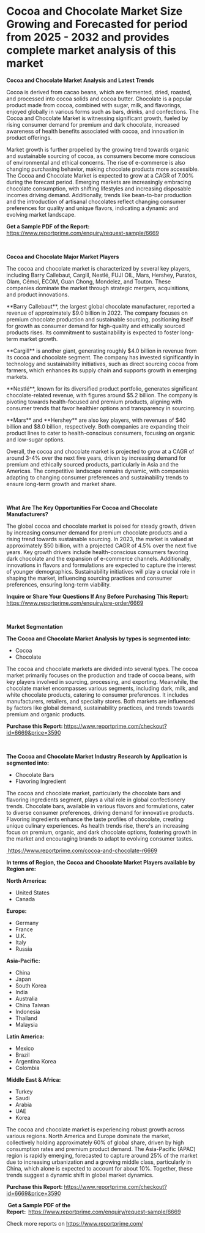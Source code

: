 <p><h1>Cocoa and Chocolate Market Size Growing and Forecasted for period from 2025 - 2032 and provides complete market analysis of this market</h1></p><p><strong>Cocoa and Chocolate Market Analysis and Latest Trends</strong></p>
<p><p>Cocoa is derived from cacao beans, which are fermented, dried, roasted, and processed into cocoa solids and cocoa butter. Chocolate is a popular product made from cocoa, combined with sugar, milk, and flavorings, enjoyed globally in various forms such as bars, drinks, and confections. The Cocoa and Chocolate Market is witnessing significant growth, fueled by rising consumer demand for premium and dark chocolate, increased awareness of health benefits associated with cocoa, and innovation in product offerings.</p><p>Market growth is further propelled by the growing trend towards organic and sustainable sourcing of cocoa, as consumers become more conscious of environmental and ethical concerns. The rise of e-commerce is also changing purchasing behavior, making chocolate products more accessible. The Cocoa and Chocolate Market is expected to grow at a CAGR of 7.00% during the forecast period. Emerging markets are increasingly embracing chocolate consumption, with shifting lifestyles and increasing disposable incomes driving demand. Additionally, trends like bean-to-bar production and the introduction of artisanal chocolates reflect changing consumer preferences for quality and unique flavors, indicating a dynamic and evolving market landscape.</p></p>
<p><strong>Get a Sample PDF of the Report:&nbsp;</strong> <a href="https://www.reportprime.com/enquiry/request-sample/6669?utm_campaign=2515&utm_medium=2&utm_source=Github&utm_content=ia&utm_term=19032025&utm_id=cocoa-and-chocolate">https://www.reportprime.com/enquiry/request-sample/6669</a></p>
<p>&nbsp;</p>
<p><strong>Cocoa and Chocolate Major Market Players</strong></p>
<p><p>The cocoa and chocolate market is characterized by several key players, including Barry Callebaut, Cargill, Nestlé, FUJI OIL, Mars, Hershey, Puratos, Olam, Cémoi, ECOM, Guan Chong, Mondelez, and Touton. These companies dominate the market through strategic mergers, acquisitions, and product innovations.</p><p>**Barry Callebaut**, the largest global chocolate manufacturer, reported a revenue of approximately $9.0 billion in 2022. The company focuses on premium chocolate production and sustainable sourcing, positioning itself for growth as consumer demand for high-quality and ethically sourced products rises. Its commitment to sustainability is expected to foster long-term market growth.</p><p>**Cargill** is another giant, generating roughly $4.0 billion in revenue from its cocoa and chocolate segment. The company has invested significantly in technology and sustainability initiatives, such as direct sourcing cocoa from farmers, which enhances its supply chain and supports growth in emerging markets.</p><p>**Nestlé**, known for its diversified product portfolio, generates significant chocolate-related revenue, with figures around $5.2 billion. The company is pivoting towards health-focused and premium products, aligning with consumer trends that favor healthier options and transparency in sourcing.</p><p>**Mars** and **Hershey** are also key players, with revenues of $40 billion and $8.0 billion, respectively. Both companies are expanding their product lines to cater to health-conscious consumers, focusing on organic and low-sugar options.</p><p>Overall, the cocoa and chocolate market is projected to grow at a CAGR of around 3-4% over the next five years, driven by increasing demand for premium and ethically sourced products, particularly in Asia and the Americas. The competitive landscape remains dynamic, with companies adapting to changing consumer preferences and sustainability trends to ensure long-term growth and market share.</p></p>
<p>&nbsp;</p>
<p><strong>What Are The Key Opportunities For Cocoa and Chocolate Manufacturers?</strong></p>
<p><p>The global cocoa and chocolate market is poised for steady growth, driven by increasing consumer demand for premium chocolate products and a rising trend towards sustainable sourcing. In 2023, the market is valued at approximately $50 billion, with a projected CAGR of 4.5% over the next five years. Key growth drivers include health-conscious consumers favoring dark chocolate and the expansion of e-commerce channels. Additionally, innovations in flavors and formulations are expected to capture the interest of younger demographics. Sustainability initiatives will play a crucial role in shaping the market, influencing sourcing practices and consumer preferences, ensuring long-term viability.</p></p>
<p><strong>Inquire or Share Your Questions If Any Before Purchasing This Report:</strong> <a href="https://www.reportprime.com/enquiry/pre-order/6669?utm_campaign=2515&utm_medium=2&utm_source=Github&utm_content=ia&utm_term=19032025&utm_id=cocoa-and-chocolate">https://www.reportprime.com/enquiry/pre-order/6669</a></p>
<p>&nbsp;</p>
<p><strong>Market Segmentation</strong></p>
<p><strong>The Cocoa and Chocolate Market Analysis by types is segmented into:</strong></p>
<p><ul><li>Cocoa</li><li>Chocolate</li></ul></p>
<p><p>The cocoa and chocolate markets are divided into several types. The cocoa market primarily focuses on the production and trade of cocoa beans, with key players involved in sourcing, processing, and exporting. Meanwhile, the chocolate market encompasses various segments, including dark, milk, and white chocolate products, catering to consumer preferences. It includes manufacturers, retailers, and specialty stores. Both markets are influenced by factors like global demand, sustainability practices, and trends towards premium and organic products.</p></p>
<p><strong>Purchase this Report:&nbsp;</strong><a href="https://www.reportprime.com/checkout?id=6669&price=3590&utm_campaign=2515&utm_medium=2&utm_source=Github&utm_content=ia&utm_term=19032025&utm_id=cocoa-and-chocolate">https://www.reportprime.com/checkout?id=6669&price=3590</a></p>
<p>&nbsp;</p>
<p><strong>The Cocoa and Chocolate Market Industry Research by Application is segmented into:</strong></p>
<p><ul><li>Chocolate Bars</li><li>Flavoring Ingredient</li></ul></p>
<p><p>The cocoa and chocolate market, particularly the chocolate bars and flavoring ingredients segment, plays a vital role in global confectionery trends. Chocolate bars, available in various flavors and formulations, cater to diverse consumer preferences, driving demand for innovative products. Flavoring ingredients enhance the taste profiles of chocolate, creating unique culinary experiences. As health trends rise, there's an increasing focus on premium, organic, and dark chocolate options, fostering growth in the market and encouraging brands to adapt to evolving consumer tastes.</p></p>
<p><a href="https://www.reportprime.com/cocoa-and-chocolate-r6669?utm_campaign=2515&utm_medium=2&utm_source=Github&utm_content=ia&utm_term=19032025&utm_id=cocoa-and-chocolate">&nbsp;https://www.reportprime.com/cocoa-and-chocolate-r6669</a></p>
<p><strong>In terms of Region, the Cocoa and Chocolate Market Players available by Region are:</strong></p>
<p>
    <p> <strong> North America: </strong>
        <ul>
            <li>United States</li>
            <li>Canada</li>
        </ul>
        </p> 
    <p> <strong> Europe: </strong>
        <ul>
            <li>Germany</li>
            <li>France</li>
            <li>U.K.</li>
            <li>Italy</li>
            <li>Russia</li>
        </ul>
        </p> 
    <p> <strong> Asia-Pacific: </strong>
        <ul>
            <li>China</li>
            <li>Japan</li>
            <li>South Korea</li>
            <li>India</li>
            <li>Australia</li>
            <li>China Taiwan</li>
            <li>Indonesia</li>
            <li>Thailand</li>
            <li>Malaysia</li>
        </ul>
        </p> 
    <p> <strong> Latin America: </strong>
        <ul>
            <li>Mexico</li>
            <li>Brazil</li>
            <li>Argentina Korea</li>
            <li>Colombia</li>
        </ul>
        </p> 
    <p> <strong> Middle East & Africa: </strong>
        <ul>
            <li>Turkey</li>
            <li>Saudi</li>
            <li>Arabia</li>
            <li>UAE</li>
            <li>Korea</li>
        </ul>
    </p>
    </p>
<p><p>The cocoa and chocolate market is experiencing robust growth across various regions. North America and Europe dominate the market, collectively holding approximately 60% of global share, driven by high consumption rates and premium product demand. The Asia-Pacific (APAC) region is rapidly emerging, forecasted to capture around 25% of the market due to increasing urbanization and a growing middle class, particularly in China, which alone is expected to account for about 10%. Together, these trends suggest a dynamic shift in global market dynamics.</p></p>
<p><strong>Purchase this Report: </strong><a href="https://www.reportprime.com/checkout?id=6669&price=3590&utm_campaign=2515&utm_medium=2&utm_source=Github&utm_content=ia&utm_term=19032025&utm_id=cocoa-and-chocolate">https://www.reportprime.com/checkout?id=6669&price=3590</a></p>
<p>&nbsp;<strong>Get a Sample PDF of the Report:&nbsp;&nbsp;</strong><a href="https://www.reportprime.com/enquiry/request-sample/6669?utm_campaign=2515&utm_medium=2&utm_source=Github&utm_content=ia&utm_term=19032025&utm_id=cocoa-and-chocolate">https://www.reportprime.com/enquiry/request-sample/6669</a></p>
<p><strong></strong></p>
<p>Check more reports on <a href="https://www.reportprime.com/?utm_campaign=2515&utm_medium=2&utm_source=Github&utm_content=ia&utm_term=19032025&utm_id=cocoa-and-chocolate">https://www.reportprime.com/</a></p>